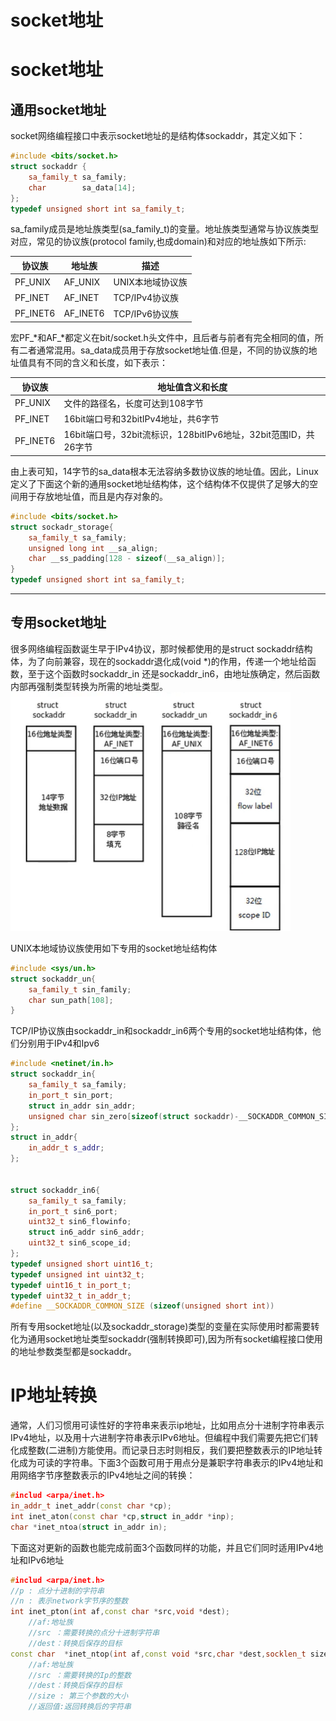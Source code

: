# socket地址


# socket地址

## 通用socket地址
socket网络编程接口中表示socket地址的是结构体sockaddr，其定义如下：  
```c++
#include <bits/socket.h>
struct sockaddr {
    sa_family_t sa_family;
    char        sa_data[14];
};
typedef unsigned short int sa_family_t;

```
sa_family成员是地址族类型(sa_family_t)的变量。地址族类型通常与协议族类型对应，常见的协议族(protocol family,也成domain)和对应的地址族如下所示:  

|协议族|地址族|描述|
|-----|-----|-----|
|PF_UNIX|AF_UNIX|UNIX本地域协议族|
|PF_INET|AF_INET|TCP/IPv4协议族|
|PF_INET6|AF_INET6|TCP/IPv6协议族|

宏PF_*和AF_*都定义在bit/socket.h头文件中，且后者与前者有完全相同的值，所有二者通常混用。sa_data成员用于存放socket地址值.但是，不同的协议族的地址值具有不同的含义和长度，如下表示：  

|协议族|地址值含义和长度|
|-----|------------|
|PF_UNIX|文件的路径名，长度可达到108字节|
|PF_INET|16bit端口号和32bitIPv4地址，共6字节|
|PF_INET6|16bit端口号，32bit流标识，128bitIPv6地址，32bit范围ID，共26字节|

由上表可知，14字节的sa_data根本无法容纳多数协议族的地址值。因此，Linux定义了下面这个新的通用socket地址结构体，这个结构体不仅提供了足够大的空间用于存放地址值，而且是内存对象的。

```c++
#include <bits/socket.h>
struct sockadr_storage{
    sa_family_t sa_family;
    unsigned long int __sa_align;
    char __ss_padding[128 - sizeof(__sa_align)];
}
typedef unsigned short int sa_family_t;
```

---

## 专用socket地址
很多网络编程函数诞生早于IPv4协议，那时候都使用的是struct sockaddr结构体，为了向前兼容，现在的sockaddr退化成(void *)的作用，传递一个地址给函数，至于这个函数时sockaddr_in 还是sockaddr_in6，由地址族确定，然后函数内部再强制类型转换为所需的地址类型。  
![socketaddr](../images/socketaddr/1.png) 

UNIX本地域协议族使用如下专用的socket地址结构体
```c++
#include <sys/un.h>
struct sockaddr_un{
    sa_family_t sin_family;
    char sun_path[108];
}
```
TCP/IP协议族由sockaddr_in和sockaddr_in6两个专用的socket地址结构体，他们分别用于IPv4和Ipv6  

```c++
#include <netinet/in.h>
struct sockaddr_in{
    sa_family_t sa_family;
    in_port_t sin_port;
    struct in_addr sin_addr;
    unsigned char sin_zero[sizeof(struct sockaddr)-__SOCKADDR_COMMON_SIZE-sizeof(in_port_t)-sizeof(struct in_addr)];
};
struct in_addr{
    in_addr_t s_addr;
};


struct sockaddr_in6{
    sa_family_t sa_family;
    in_port_t sin6_port;
    uint32_t sin6_flowinfo;
    struct in6_addr sin6_addr;
    uint32_t sin6_scope_id;
};
typedef unsigned short uint16_t;
typedef unsigned int uint32_t;
typedef uint16_t in_port_t;
typedef uint32_t in_addr_t;
#define __SOCKADDR_COMMON_SIZE (sizeof(unsigned short int))
```

所有专用socket地址(以及sockaddr_storage)类型的变量在实际使用时都需要转化为通用socket地址类型sockaddr(强制转换即可),因为所有socket编程接口使用的地址参数类型都是sockaddr。  


# IP地址转换
通常，人们习惯用可读性好的字符串来表示ip地址，比如用点分十进制字符串表示IPv4地址，以及用十六进制字符串表示IPv6地址。但编程中我们需要先把它们转化成整数(二进制)方能使用。而记录日志时则相反，我们要把整数表示的IP地址转化成为可读的字符串。下面3个函数可用于用点分是兼职字符串表示的IPv4地址和用网络字节序整数表示的IPv4地址之间的转换：  
```c++
#includ <arpa/inet.h>
in_addr_t inet_addr(const char *cp);
int inet_aton(const char *cp,struct in_addr *inp);
char *inet_ntoa(struct in_addr in);
```
下面这对更新的函数也能完成前面3个函数同样的功能，并且它们同时适用IPv4地址和IPv6地址
```c++
#includ <arpa/inet.h>
//p : 点分十进制的字符串
//n : 表示network字节序的整数
int inet_pton(int af,const char *src,void *dest);
    //af:地址族
    //src ：需要转换的点分十进制字符串
    //dest：转换后保存的目标
const char  *inet_ntop(int af,const void *src,char *dest,socklen_t size);
    //af:地址族
    //src ：需要转换的Ip的整数
    //dest：转换后保存的目标
    //size : 第三个参数的大小
    //返回值:返回转换后的字符串
```
